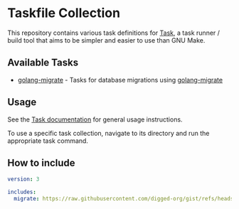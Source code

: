 # Taskfile Collection

This repository contains various task definitions for [Task](https://taskfile.dev/), a task runner / build tool that aims to be simpler and easier to use than GNU Make.

## Available Tasks

- [golang-migrate](./golang-migrate/README.md) - Tasks for database migrations using [golang-migrate](https://github.com/golang-migrate/migrate)

## Usage

See the [Task documentation](https://taskfile.dev/usage/) for general usage instructions.

To use a specific task collection, navigate to its directory and run the appropriate task command.


## How to include

```yaml
version: 3

includes:
  migrate: https://raw.githubusercontent.com/digged-org/gist/refs/heads/main/golang-migrate-task/task.yaml
```
